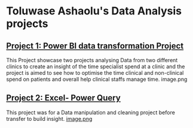 # **Toluwase Ashaolu's Data Analysis projects**

## [Project 1: Power BI data transformation Project](https://github.com/Ashyboss/Power_BI_Dashboards)
This Project showcase two projects analysing Data from two different clinics to create an insight of the time specialist spend at a clinic and the project is aimed to see how to optimise the time clinical and non-clinical spend on patients and overall help clinical staffs manage time.
image.png
## [Project 2: Excel- Power Query](https://github.com/Ashyboss/Data_Transformation_using-_power_Query)
This project was for a Data manipulation and cleaning project before transfer to build insight.
[image.png](https://github.com/Ashyboss/Toluwase-Ashaolu-s-DATA-projects/blob/main/image.png)
